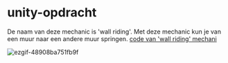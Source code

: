 # unity-opdracht
De naam van deze mechanic is 'wall riding'. Met deze mechanic kun je van een muur naar een andere muur springen.
[code van 'wall riding' mechani](https://github.com/huseyinsr/unity-opdracht/blob/huseyin/My%20project%20(6)/Assets/script/WallRunning.cs)


![ezgif-48908ba751fb9f](https://github.com/user-attachments/assets/eae82c08-9cee-4886-903d-9f5b67d3e569)

